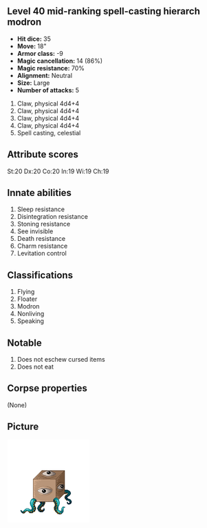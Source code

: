 ## Level 40 mid-ranking spell-casting hierarch modron

- **Hit dice:** 35
- **Move:** 18"
- **Armor class:** -9
- **Magic cancellation:** 14 (86%)
- **Magic resistance:** 70%
- **Alignment:** Neutral
- **Size:** Large
- **Number of attacks:** 5
1. Claw, physical 4d4+4
2. Claw, physical 4d4+4
3. Claw, physical 4d4+4
4. Claw, physical 4d4+4
5. Spell casting, celestial

## Attribute scores

St:20 Dx:20 Co:20 In:19 Wi:19 Ch:19

## Innate abilities

1. Sleep resistance
2. Disintegration resistance
3. Stoning resistance
4. See invisible
5. Death resistance
6. Charm resistance
7. Levitation control

## Classifications

1. Flying
2. Floater
3. Modron
4. Nonliving
5. Speaking

## Notable

1. Does not eschew cursed items
2. Does not eat

## Corpse properties

(None)

## Picture

![Modron quarton](https://github.com/hyvanmielenpelit/GnollHackTileSet/blob/main/Monsters/modron_quarton/modron_quarton.png?raw=true)
